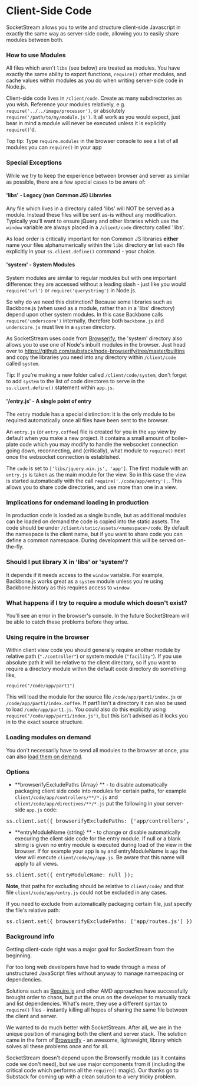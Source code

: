 # Client-Side Code

SocketStream allows you to write and structure client-side Javascript in exactly the same way as server-side code, allowing you to easily share modules between both.

### How to use Modules

All files which aren't `libs` (see below) are treated as modules. You have exactly the same ability to export functions, `require()` other modules, and cache values within modules as you do when writing server-side code in Node.js.

Client-side code lives in `/client/code`. Create as many subdirectories as you wish. Reference your modules relatively, e.g. `require('../../image/processor')`, or absolutely `require('/path/to/my/module.js')`. It all work as you would expect, just bear in mind a module will never be executed unless it is explicitly `require()`'d.

Top tip: Type `require.modules` in the browser console to see a list of all modules you can `require()` in your app

### Special Exceptions

While we try to keep the experience between browser and server as similar as possible, there are a few special cases to be aware of:

#### 'libs' - Legacy (non Common JS) Libraries

Any file which lives in a directory called 'libs' will NOT be served as a module. Instead these files will be sent as-is without any modification. Typically you'll want to ensure jQuery and other libraries which use the `window` variable are always placed in a `/client/code` directory called 'libs'.

As load order is critically important for non Common JS libraries **either** name your files alphanumerically within the `libs` directory **or** list each file explicitly in your `ss.client.define()` command - your choice.

#### 'system' - System Modules

System modules are similar to regular modules but with one important difference: they are accessed without a leading slash - just like you would `require('url')` or `require('querystring')` in Node.js.

So why do we need this distinction? Because some libraries such as Backbone.js (when used as a module, rather than in a 'libs' directory) depend upon other system modules. In this case Backbone calls `require('underscore')` internally, therefore both `backbone.js` and `underscore.js` must live in a `system` directory.

As SocketStream uses code from [Browserify](https://github.com/substack/node-browserify), the 'system' directory also allows you to use one of Node's inbuilt modules in the browser. Just head over to https://github.com/substack/node-browserify/tree/master/builtins and copy the libraries you need into any directory within `/client/code` called `system`.

Tip: If you're making a new folder called `/client/code/system`, don't forget to add `system` to the list of code directores to serve in the `ss.client.define()` statement within `app.js`.

#### '/entry.js' - A single point of entry

The `entry` module has a special distinction: it is the only module to be required automatically once all files have been
sent to the browser.

An `entry.js` (or `entry.coffee`) file is created for you in the `app` view by default when you make a new project.
It contains a small amount of boiler-plate code which you may modify to handle the websocket connection going down,
reconnecting, and (critically), what module to `require()` next once the websocket connection is established.

The `code` is set to `['libs/jquery.min.js', 'app']`. The first module with an `entry.js` is taken as the main module for the view.
So in this case the view is started automatically with the call `require('./code/app/entry');`. This allows you to share code
directories, and use more than one in a view.

### Implications for ondemand loading in production

In production code is loaded as a single bundle, but as additional modules can be loaded on demand the code is copied into the static assets.
The code should be under `/client/static/assets/<namespace>/code`. By default the namespace is the client name, but if you want to share
code you can define a common namespace. During development this will be served on-the-fly.

### Should I put library X in 'libs' or 'system'?

It depends if it needs access to the `window` variable. For example, Backbone.js works great as a `system` module unless you're using Backbone.history as this requires access to `window`.


### What happens if I try to require a module which doesn't exist?

You'll see an error in the browser's console. In the future SocketStream will be able to catch these problems before they arise.


### Using require in the browser

Within client view code you should generally require another module by relative path (`"./controller"`) or system module (`"facility"`).
If you use absolute path it will be relative to the client directory, so if you want to require a directory module within the default
code directory do something like,

	require("/code/app/part1")

This will load the module for the source file `/code/app/part1/index.js` or `/code/app/part1/index.coffee`. If part1 isn't a directory
it can also be used to load `/code/app/part1.js`. You could also do this explicitly using `require("/code/app/part1/index.js")`,
but this isn't advised as it locks you in to the exact source structure.

### Loading modules on demand

You don't necessarily have to send all modules to the browser at once, you can also [load them on demand](https://github.com/socketstream/socketstream/blob/master/doc/guide/en/loading_assets_on_demand.md).

### Options
- **browserifyExcludePaths {Array} ** - to disable automatically packaging client side code into modules for certain paths, for example `client/code/app/controllers/**/*.js` and `client/code/app/directives/**/*.js` put the following in your server-side `app.js` code:
<pre>
ss.client.set({ browserifyExcludePaths: ['app/controllers', 'app/directives'] });
</pre>
- **entryModuleName {string} ** - to change or disable automatically execuring the client side
code for the entry module. If null or a blank string is given no entry module is executed during load of the view in the browser. If for example your app is `my` and entryModuleName is `app` the view will execute `client/code/my/app.js`. Be aware that this name will apply to all views.
<pre>
ss.client.set({ entryModuleName: null });
</pre>

**Note**, that paths for excluding should be relative to `client/code/` and that file `client/code/app/entry.js` could not be excluded in any cases.

If you need to exclude from automatically packaging certain file, just specify the file's relative path:
<pre>
ss.client.set({ browserifyExcludePaths: ['app/routes.js'] });
</pre>

### Background info

Getting client-code right was a major goal for SocketStream from the beginning.

For too long web developers have had to wade through a mess of unstructured JavaScript files without anyway to manage namespacing or dependencies.

Solutions such as [Require.js](http://requirejs.org) and other AMD approaches have successfully brought order to chaos, but put the onus on the developer to manually track and list dependencies. What's more, they use a different syntax to `require()` files - instantly killing all hopes of sharing the same file between the client and server.

We wanted to do much better with SocketStream. After all, we are in the unique position of managing both the client and server stack. The solution came in the form of [Browserify](https://github.com/substack/node-browserify) - an awesome, lightweight, library which solves all these problems once and for all.

SocketStream doesn't depend upon the Browserify module (as it contains code we don't need), but we use major components from it (including the critical code which performs all the `require()` magic). Our thanks go to Substack for coming up with a clean solution to a very tricky problem.

